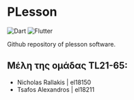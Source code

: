 # PLesson

![Dart](https://img.shields.io/badge/dart-3670A0?style=for-the-badge&logo=dart)
![Flutter](https://img.shields.io/badge/flutter-3670A0?style=for-the-badge&logo=flutter)

Github repository of plesson software.

## Μέλη της ομάδας TL21-65:
- Nicholas Rallakis | el18150
- Tsafos Alexandros | el18211
